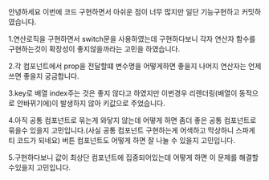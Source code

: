 안녕하세요 이번에 코드 구현하면서 아쉬운 점이 너무 많지만 일단 기능구현하고 커밋하였습니다.

1.연산로직을 구현하면서 switch문을 사용하였는데 구현하다보니 각자 연산자 함수를 구현하는것이 확장성이 좋지않을까라는 고민을 하였습니다.


2.각 컴포넌트에서 prop을 전달할떄 변수명을 어떻게하면 좋을지 나머지 연산자는 언제 쓰면 좋을지 궁금합니다.


3.key로 배열 index주는 것은 좋지 않다고 하였지만 이번경우 리렌더링(배열이 동적으로 안바뀌기에)이 발생하지 않아 키값으로 주었습니다.


4.아직 공통 컴포넌트로 묶는게 와닿지 않는데 어떻게 하면 좀더 좋은 공통 컴포넌트로 묶을수 있을지 고민입니다.(사실 공통 컴포넌트 구현하는게 어색하고 막상하니 스파게티 코드가 되네요) 버튼 컴포넌트도 어떻게 하면 잘 나눌 수 있을지 고민입니다.

5.구현하다보니 값이 최상단 컴포넌트에 집중되어있는데 어떻게 하면 이 문제를 해결할 수있을지 고민입니다.
